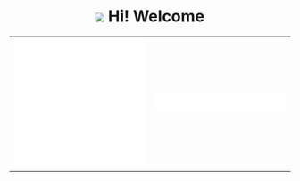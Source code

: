 <h1 align="center"><img src="https://media.giphy.com/media/hvRJCLFzcasrR4ia7z/giphy.gif" width="35"> <b>Hi! Welcome</b></h1>
<table border="0">
 <tr>
    <td><img src="/metrics.classic.svg" alt="Metrics Classic">
    <br>
    <img src="/metrics.plugin.isocalendar.halfyear.svg" alt="Metrics IsoCalendar Half Year">
    <br>
    <img src="/metrics.plugin.languages.details.svg" alt="Metrics Language Details"></td>
    <td><img src="/metrics.plugin.anilist.svg" alt="Metrics Anilist"></td>
 </tr>
</table>
